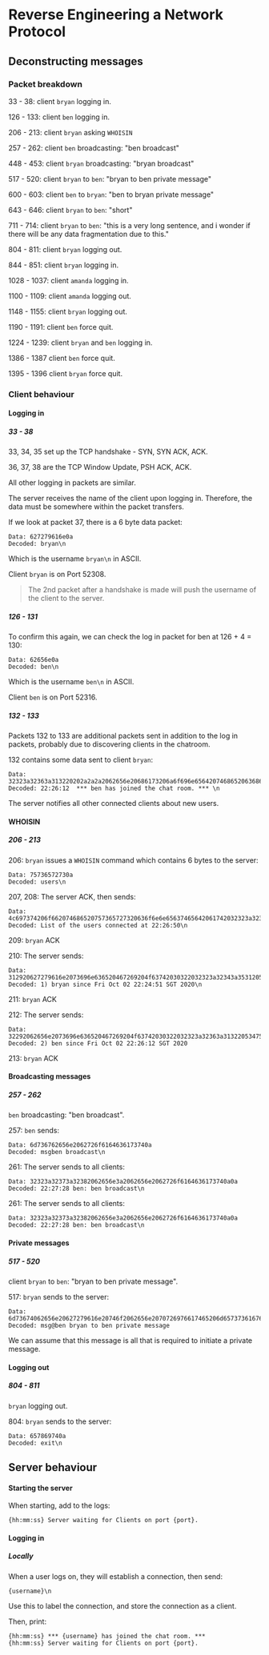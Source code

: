 # Reverse Engineering a Network Protocol

## Deconstructing messages

### Packet breakdown

33 - 38: client `bryan` logging in.

126 - 133: client `ben` logging in.

206 - 213: client `bryan` asking `WHOISIN`

257 - 262: client `ben` broadcasting: "ben broadcast"

448 - 453: client `bryan` broadcasting: "bryan broadcast"

517 - 520: client `bryan` to `ben`: "bryan to ben private message"

600 - 603: client `ben` to `bryan`: "ben to bryan private message"

643 - 646: client `bryan` to `ben`: "short"

711 - 714: client `bryan` to `ben`: "this is a very long sentence, and i wonder if there will be any data fragmentation due to this."

804 - 811: client `bryan` logging out.

844 - 851: client `bryan` logging in.

1028 - 1037: client `amanda` logging in.

1100 - 1109: client `amanda` logging out.

1148 - 1155: client `bryan` logging out.

1190 - 1191: client `ben` force quit.

1224 - 1239: client `bryan` and `ben` logging in.

1386 - 1387 client `ben` force quit.

1395 - 1396 client `bryan` force quit.

### Client behaviour

#### Logging in

##### 33 - 38

33, 34, 35 set up the TCP handshake - SYN, SYN ACK, ACK.

36, 37, 38 are the TCP Window Update, PSH ACK, ACK.

All other logging in packets are similar.

The server receives the name of the client upon logging in. Therefore, the data must be somewhere within the packet transfers.

If we look at packet 37, there is a 6 byte data packet:

```
Data: 627279616e0a
Decoded: bryan\n
```

Which is the username `bryan\n` in ASCII.

Client `bryan` is on Port 52308.

> The 2nd packet after a handshake is made will push the username of the client to the server.

##### 126 - 131

To confirm this again, we can check the log in packet for ben at 126 + 4 = 130:

```
Data: 62656e0a
Decoded: ben\n
```

Which is the username `ben\n` in ASCII.

Client `ben` is on Port 52316.



##### 132 - 133

Packets 132 to 133 are additional packets sent in addition to the log in packets, probably due to discovering clients in the chatroom.

132 contains some data sent to client `bryan`:

```
Data: 32323a32363a313220202a2a2a2062656e20686173206a6f696e656420746865206368617420726f6f6d2e202a2a2a200a0a
Decoded: 22:26:12  *** ben has joined the chat room. *** \n
```

The server notifies all other connected clients about new users.

#### WHOISIN

##### 206 - 213

206: `bryan` issues a `WHOISIN` command which contains 6 bytes to the server:

```
Data: 75736572730a
Decoded: users\n
```

207, 208: The server ACK, then sends:

```
Data: 4c697374206f662074686520757365727320636f6e6e65637465642061742032323a32363a35300a0a
Decoded: List of the users connected at 22:26:50\n
```

209: `bryan` ACK

210: The server sends:

```
Data: 312920627279616e2073696e636520467269204f63742030322032323a32343a35312053475420323032300a0a
Decoded: 1) bryan since Fri Oct 02 22:24:51 SGT 2020\n
```

211: `bryan` ACK

212: The server sends:

```
Data: 32292062656e2073696e636520467269204f63742030322032323a32363a31322053475420323032300a0a
Decoded: 2) ben since Fri Oct 02 22:26:12 SGT 2020
```

213: `bryan` ACK

#### Broadcasting messages

##### 257 - 262

`ben` broadcasting: "ben broadcast".

257: `ben` sends:

```
Data: 6d736762656e2062726f6164636173740a
Decoded: msgben broadcast\n
```

261: The server sends to all clients:

```
Data: 32323a32373a32382062656e3a2062656e2062726f6164636173740a0a
Decoded: 22:27:28 ben: ben broadcast\n
```

261: The server sends to all clients:

```
Data: 32323a32373a32382062656e3a2062656e2062726f6164636173740a0a
Decoded: 22:27:28 ben: ben broadcast\n
```

#### Private messages

##### 517 - 520

client `bryan` to `ben`: "bryan to ben private message".

517: `bryan` sends to the server:

```
Data: 6d73674062656e20627279616e20746f2062656e2070726976617465206d6573736167650a
Decoded: msg@ben bryan to ben private message
```

We can assume that this message is all that is required to initiate a private message.

#### Logging out

##### 804 - 811

`bryan` logging out.

804: `bryan` sends to the server:

```
Data: 657869740a
Decoded: exit\n
```



## Server behaviour

#### Starting the server

When starting, add to the logs:

```
{hh:mm:ss} Server waiting for Clients on port {port}.
```

#### Logging in

##### Locally

When a user logs on, they will establish a connection, then send:

```
{username}\n
```

Use this to label the connection, and store the connection as a client.

Then, print:

```
{hh:mm:ss} *** {username} has joined the chat room. ***
{hh:mm:ss} Server waiting for Clients on port {port}.
```

